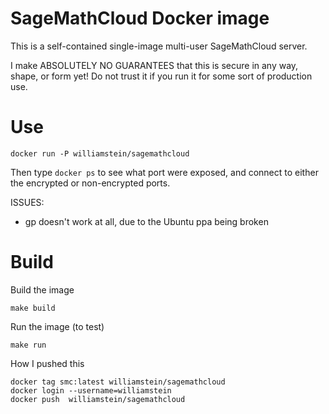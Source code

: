 # SageMathCloud Docker image

This is a self-contained single-image multi-user SageMathCloud server.

I make ABSOLUTELY NO GUARANTEES that this is secure in any way, shape, or form yet!  Do not trust it if you run it for some sort of production use.

# Use

    docker run -P williamstein/sagemathcloud

Then type `docker ps` to see what port were exposed, and connect to either the encrypted or non-encrypted ports.

ISSUES:

  - gp doesn't work at all, due to the Ubuntu ppa being broken


# Build

Build the image

    make build

Run the image (to test)

    make run

How I pushed this

    docker tag smc:latest williamstein/sagemathcloud
    docker login --username=williamstein
    docker push  williamstein/sagemathcloud
